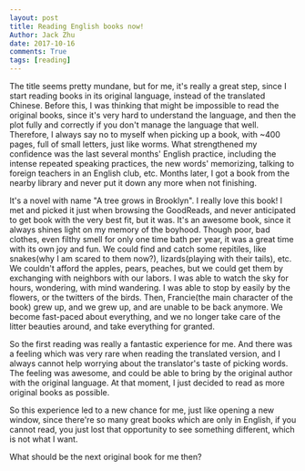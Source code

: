 ```yaml
---
layout: post
title: Reading English books now!
Author: Jack Zhu
date: 2017-10-16
comments: True
tags: [reading]
---
```


The title seems pretty mundane, but for me, it's really a great step, since I start reading books in its original language, instead of the translated Chinese. Before this, I was thinking that might be impossible to read the original books, since it's very hard to understand the language, and then the plot fully and correctly if you don't manage the language that well. Therefore, I always say no to myself when picking up a book, with ~400 pages, full of small letters, just like worms. What strengthened my confidence was the last several months' English practice, including the intense repeated speaking practices, the new words' memorizing, talking to foreign teachers in an English club, etc. Months later, I got a book from the nearby library and never put it down any more when not finishing.

It's a novel with name "A tree grows in Brooklyn". I really love this book! I met and picked it just when browsing the GoodReads, and never anticipated to get book with the very best fit, but it was. It's an awesome book, since it always shines light on my memory of the boyhood. Though poor, bad clothes, even filthy smell for only one time bath per year, it was a great time with its own joy and fun. We could find and catch some repitiles, like snakes(why I am scared to them now?), lizards(playing with their tails), etc. We couldn't afford the apples, pears, peaches, but we could get them by exchanging with neighbors with our labors. I was able to watch the sky for hours, wondering, with mind wandering. I was able to stop by easily by the flowers, or the twitters of the birds. Then, Francie(the main character of the book) grew up, and we grew up, and are unable to be back anymore. We become fast-paced about everything, and we no longer take care of the litter beauties around, and take everything for granted.

So the first reading was really a fantastic experience for me. And there was a feeling which was very rare when reading the translated version, and I always cannot help worrying about the translator's taste of picking words. The feeling was awesome, and could be able to bring by the original author with the original language. At that moment, I just decided to read as more original books as possible.

So this experience led to a new chance for me, just like opening a new window, since there're so many great books which are only in English, if you cannot read, you just lost that opportunity to see something different, which is not what I want.

What should be the next original book for me then?
